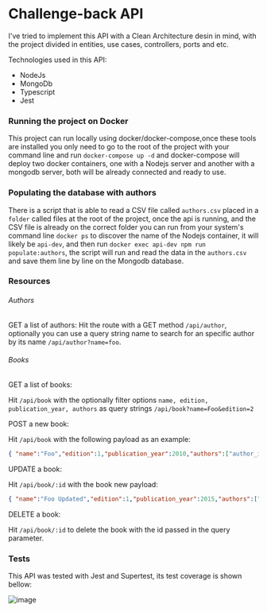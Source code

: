 # Challenge-back API

I've tried to implement this API with a Clean Architecture desin in mind, with the project divided in entities, use cases, controllers, ports and etc.

Technologies used in this API:
- NodeJs
- MongoDb
- Typescript
- Jest


### Running the project on Docker
This project can run locally using docker/docker-compose,once these tools are installed  you only need to go to the root of the project with your command line and run `docker-compose up -d` and docker-compose will deploy two docker containers, one with a Nodejs server and another with a mongodb server, both will be already connected and ready to use.

### Populating the database with authors

There is a script that is able to read a CSV file called `authors.csv` placed in a `folder` called files at the root of the project, once the api is running, and the CSV file is already on the correct folder you can run from your system's command line `docker ps` to discover the name of the Nodejs container, it will likely be `api-dev`, and then run `docker exec api-dev npm run populate:authors`, the script will run and read the data in the `authors.csv` and save them line by line on the Mongodb database.

### Resources

###### Authors

GET a list of authors:
 Hit the route  with a GET method `/api/author`, optionally you can use a query string name to search for an specific author by its name `/api/author?name=foo`.

###### Books

GET a list of books:

Hit `/api/book` with the optionally filter options `name, edition, publication_year, authors` as query strings `/api/book?name=Foo&edition=2`

POST a new book:

Hit  `/api/book` with the following payload as an example:
>
```json
{ "name":"Foo","edition":1,"publication_year":2010,"authors":["author_id"]}
```

UPDATE a book:

Hit `/api/book/:id` with the book new payload: 
>
```json
{ "name":"Foo Updated","edition":1,"publication_year":2015,"authors":["author_id"]}
```

DELETE a book:

Hit `/api/book/:id` to delete the book with the id passed in the query parameter.


### Tests

This API was tested with Jest and Supertest, its test coverage is shown bellow:

![image](https://user-images.githubusercontent.com/13973149/128277041-cefe1b05-ef61-4834-97b7-602b19b78cae.png)
